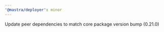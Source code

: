 ```yaml
---
'@mastra/deployer': minor
---
```


Update peer dependencies to match core package version bump (0.21.0)
